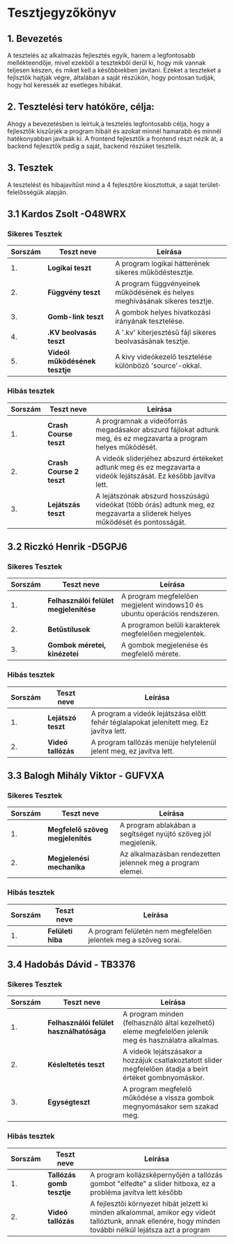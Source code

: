 # Tesztjegyzőkönyv

## 1. Bevezetés
A tesztelés az alkalmazás fejlesztés egyik, hanem a legfontosabb mellékteendője,
mivel ezekből a tesztekből derül ki, hogy mik vannak teljesen készen, és miket kell a későbbiekben javítani.
Ezeket a teszteket a fejlsztők hajtják végre, általában a saját részükön, hogy pontosan tudják,
hogy hol keressék az esetleges hibákat.

## 2. Tesztelési terv hatóköre, célja:
Ahogy a bevezetésben is leírtuk,a tesztelés legfontosabb célja, hogy a fejlesztők kiszűrjék a program hibáit
és azokat minnél hamarabb és minnél hatékonyabban javítsák ki.
A frontend fejlesztők a frontend részt nézik át, a backend fejlesztők pedig a saját, backend részüket tesztelik.

## 3. Tesztek
A tesztelést és hibajavítűst mind a 4 fejlesztőre kiosztottuk, a saját terület-felelősségük alapján.

## 3.1 Kardos Zsolt -O48WRX

### Sikeres Tesztek

| Sorszám | Teszt neve | Leírása |
|---|---|---|
| 1. | **Logikai teszt** | A program logikai hátterének sikeres működéstesztje. |
| 2. | **Függvény teszt** | A program függvényeinek működésének és helyes meghívásának sikeres tesztje. |
| 3. | **Gomb-link teszt** | A gombok helyes hivatkozási irányának tesztelése. |
| 4. | **.KV beolvasás teszt** | A '.kv' kiterjesztésű fájl sikeres beolvasásának tesztje. |
| 5. | **Videól működésének tesztje** | A kivy videókezelő tesztelése különböző 'source'-okkal. |

### Hibás tesztek

| Sorszám | Teszt neve | Leírása |
|---|---|---|
| 1. | **Crash Course teszt** | A programnak a videóforrás megadásakor abszurd fájlokat adtunk meg, és ez megzavarta a program helyes működését. |
| 2. | **Crash Course 2 teszt** | A videók sliderjéhez abszurd értékeket adtunk meg és ez megzavarta a videók lejátszását. Ez később javítva lett. |
| 3. | **Lejátszás teszt** | A lejátszónak abszurd hosszúságú videókat (több órás) adtunk meg, ez megzavarta a sliderek helyes működését és pontosságát. |

## 3.2 Riczkó Henrik -D5GPJ6

### Sikeres Tesztek

| Sorszám | Teszt neve | Leírása |
|---|---|---|
| 1. | **Felhasználói felület megjelenítése** | A program megfelelően megjelent windows10 és ubuntu operációs rendszeren. |
| 2. | **Betűstílusok** | A programon belüli karakterek megfelelően megjelentek. |
| 3. | **Gombok méretei, kinézetei** | A gombok megjelenése és megfelelő mérete. |

### Hibás tesztek

| Sorszám | Teszt neve | Leírása |
|---|---|---|
| 1. | **Lejátszó teszt** | A program a videók lejátszása előtt fehér téglalapokat jelenített meg. Ez javítva lett. |
| 2. | **Videó tallózás** | A program tallózás menüje helytelenül jelent meg, ez javítva lett. |

## 3.3 Balogh Mihály Viktor - GUFVXA

### Sikeres Tesztek

| Sorszám | Teszt neve | Leírása |
|---|---|---|
| 1. | **Megfelelő szöveg megjelenítés** | A program ablakában a segítséget nyújtó szöveg jól megjelenik. |
| 2. | **Megjelenési mechanika** | Az alkalmazásban rendezetten jelennek meg a program elemei. |

### Hibás tesztek

| Sorszám | Teszt neve | Leírása |
|---|---|---|
| 1. | **Felületi hiba** | A program felületén nem megfelelően jelentek meg a szöveg sorai. |

## 3.4 Hadobás Dávid - TB3376

### Sikeres Tesztek

| Sorszám | Teszt neve | Leírása |
|---|---|---|
| 1. | **Felhasználói felület használhatósága** | A program minden (felhasználó által kezelhető) eleme megfelelően jelenik meg és használatra alkalmas. |
| 2. | **Késleltetés teszt** | A videók lejátszásakor a hozzájuk csatlakoztatott slider megfelelően átadja a beírt értéket gombnyomáskor. |
| 3. | **Egységteszt** | A program megfelelő működése a vissza gombok megnyomásakor sem szakad meg. |

### Hibás tesztek

| Sorszám | Teszt neve | Leírása |
|---|---|---|
| 1. | **Tallózás gomb tesztje** | A program kollázsképernyőjén a tallózás gombot "elfedte" a slider hitboxa, ez a probléma javítva lett később |
| 2. | **Videó tallózás** | A fejlesztői környezet hibát jelzett ki minden alkalommal, amikor egy videót tallóztunk, annak ellenére, hogy minden további nélkül lejátsza azt a program |
